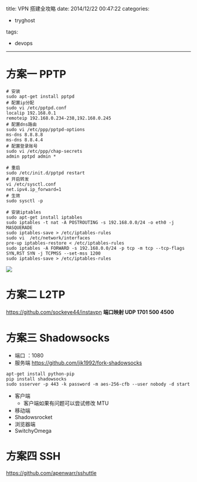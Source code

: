 title: VPN 搭建全攻略
date: 2014/12/22 00:47:22
categories:
 - tryghost

tags:
 - devops 



---

# 方案一 PPTP
```language-bash
# 安装
sudo apt-get install pptpd
# 配置ip分配
sudo vi /etc/pptpd.conf  
localip 192.168.0.1
remoteip 192.168.0.234-238,192.168.0.245
# 配置dns路由
sudo vi /etc/ppp/pptpd-options 
ms-dns 8.8.8.8
ms-dns 8.8.4.4
# 配置登录账号
sudo vi /etc/ppp/chap-secrets 
admin pptpd admin *

# 重启
sudo /etc/init.d/pptpd restart 
# 开启转发
vi /etc/sysctl.conf
net.ipv4.ip_forward=1
# 生效
sudo sysctl -p 

# 安装iptables
sudo apt-get install iptables 
sudo iptables -t nat -A POSTROUTING -s 192.168.0.0/24 -o eth0 -j MASQUERADE
sudo iptables-save > /etc/iptables-rules
sudo vi  /etc/network/interfaces
pre-up iptables-restore < /etc/iptables-rules 
sudo iptables -A FORWARD -s 192.168.0.0/24 -p tcp -m tcp --tcp-flags SYN,RST SYN -j TCPMSS --set-mss 1200
sudo iptables-save > /etc/iptables-rules
```
![](http://img.zuoyun.me/image/6/26/cf20b4298ee7ab0b40724d2238954.jpg)

# 方案二 L2TP
https://github.com/sockeye44/instavpn
**端口映射 UDP 1701 500 4500**

# 方案三 Shadowsocks
* 端口 ：1080
* 服务端
https://github.com/jik1992/fork-shadowsocks
```language-bash
apt-get install python-pip
pip install shadowsocks
sudo ssserver -p 443 -k password -m aes-256-cfb --user nobody -d start
```
* 客户端
  * 客户端如果有问题可以尝试修改 MTU
* 移动端 
 * Shadowsrocket
* 浏览器端 
 * SwitchyOmega

# 方案四 SSH
https://github.com/apenwarr/sshuttle



